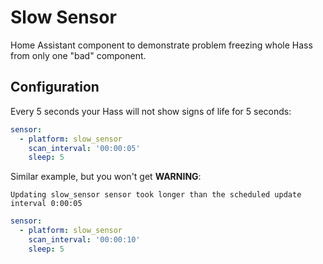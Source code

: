 # Slow Sensor

Home Assistant component to demonstrate problem freezing whole Hass from only one "bad" component. 

## Configuration

Every 5 seconds your Hass will not show signs of life for 5 seconds:

```yaml
sensor:
  - platform: slow_sensor
    scan_interval: '00:00:05'
    sleep: 5
```

Similar example, but you won't get **WARNING**:

    Updating slow_sensor sensor took longer than the scheduled update interval 0:00:05

```yaml
sensor:
  - platform: slow_sensor
    scan_interval: '00:00:10'
    sleep: 5
```